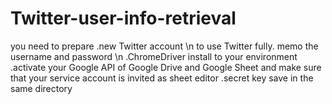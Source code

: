 # Twitter-user-info-retrieval

you need to prepare
.new Twitter account \n
 to use Twitter fully. memo the username and password \n
.ChromeDriver
 install to your environment
.activate your Google API of Google Drive and Google Sheet
 and make sure that your service account is invited as sheet editor 
.secret key
 save in the same directory 
